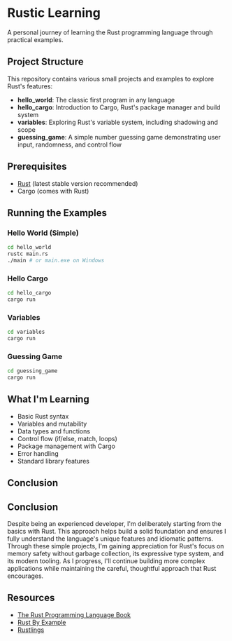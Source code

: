 # Rustic Learning

A personal journey of learning the Rust programming language through practical examples.

## Project Structure

This repository contains various small projects and examples to explore Rust's features:

- **hello_world**: The classic first program in any language
- **hello_cargo**: Introduction to Cargo, Rust's package manager and build system
- **variables**: Exploring Rust's variable system, including shadowing and scope
- **guessing_game**: A simple number guessing game demonstrating user input, randomness, and control flow

## Prerequisites

- [Rust](https://www.rust-lang.org/tools/install) (latest stable version recommended)
- Cargo (comes with Rust)

## Running the Examples

### Hello World (Simple)

```bash
cd hello_world
rustc main.rs
./main # or main.exe on Windows
```

### Hello Cargo

```bash
cd hello_cargo
cargo run
```

### Variables

```bash
cd variables
cargo run
```

### Guessing Game

```bash
cd guessing_game
cargo run
```

## What I'm Learning

- Basic Rust syntax
- Variables and mutability
- Data types and functions
- Control flow (if/else, match, loops)
- Package management with Cargo
- Error handling
- Standard library features

## Conclusion

## Conclusion

Despite being an experienced developer, I'm deliberately starting from the basics with Rust. This approach helps build a solid foundation and ensures I fully understand the language's unique features and idiomatic patterns. Through these simple projects, I'm gaining appreciation for Rust's focus on memory safety without garbage collection, its expressive type system, and its modern tooling. As I progress, I'll continue building more complex applications while maintaining the careful, thoughtful approach that Rust encourages.

## Resources

- [The Rust Programming Language Book](https://doc.rust-lang.org/book/)
- [Rust By Example](https://doc.rust-lang.org/rust-by-example/)
- [Rustlings](https://github.com/rust-lang/rustlings/)